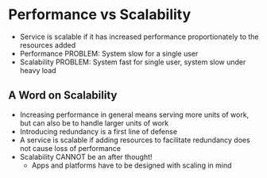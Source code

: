 # Performance vs Scalability

- Service is scalable if it has increased performance proportionately to the resources added
- Performance PROBLEM: System slow for a single user
- Scalability PROBLEM: System fast for single user, system slow under heavy load

## A Word on Scalability

- Increasing performance in general means serving more units of work, but can also be to handle larger units of work
- Introducing redundancy is a first line of defense
- A service is scalable if adding resources to facilitate redundancy does not cause loss of performance
- Scalability CANNOT be an after thought!
  - Apps and platforms have to be designed with scaling in mind